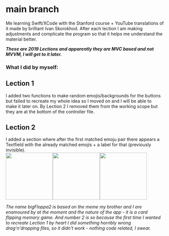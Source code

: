 # main branch

Me learning Swift/XCode with the Stanford course + YouTube translations of it made by brilliant Ivan Skorokhod.
After each lection I am making adjustments and complicate the program so that it helps me understand the material better.

***These are 2019 Lections and apparently they are MVC based and not MVVM, I will get to it later.***

### What I did by myself:

## Lection 1
I added two functions to make random emojis/backgrounds for the buttons but failed to recreate my whole idea so I moved on and I will be able to make it later on.
By Lection 2 I removed them from the working scope but they are at the bottom of the controller file.

## Lection 2
I added a section where after the first matched emoju pair there appears a Textfield with the already matched emojis + a label for that (previously invisible).\
<img src="https://i.imgur.com/Z8wX5IB.png" width="150"/><img src="https://i.imgur.com/BjTCIPr.png" width="150"/><img src="https://i.imgur.com/r2lXPJ7.png" width="150"/>

*The name bigFloppa2 is based on the meme my brother and I are enamoured by at the moment and the nature of the app - it is a card flipping memory game.
And number 2 is so because the first time I wanted to recreate Lection 1 by heart I did something horribly wrong drag'n'dropping files, so it didn't work - nothing code related, I swear.*

